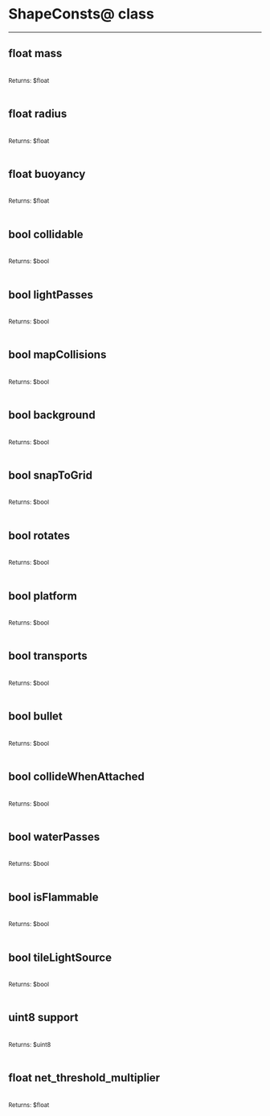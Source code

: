 # ShapeConsts@ class

---

## float mass

<br>
<small>Returns: $float </small>

<br>
<br>

## float radius

<br>
<small>Returns: $float </small>

<br>
<br>

## float buoyancy

<br>
<small>Returns: $float </small>

<br>
<br>

## bool collidable

<br>
<small>Returns: $bool </small>

<br>
<br>

## bool lightPasses

<br>
<small>Returns: $bool </small>

<br>
<br>

## bool mapCollisions

<br>
<small>Returns: $bool </small>

<br>
<br>

## bool background

<br>
<small>Returns: $bool </small>

<br>
<br>

## bool snapToGrid

<br>
<small>Returns: $bool </small>

<br>
<br>

## bool rotates

<br>
<small>Returns: $bool </small>

<br>
<br>

## bool platform

<br>
<small>Returns: $bool </small>

<br>
<br>

## bool transports

<br>
<small>Returns: $bool </small>

<br>
<br>

## bool bullet

<br>
<small>Returns: $bool </small>

<br>
<br>

## bool collideWhenAttached

<br>
<small>Returns: $bool </small>

<br>
<br>

## bool waterPasses

<br>
<small>Returns: $bool </small>

<br>
<br>

## bool isFlammable

<br>
<small>Returns: $bool </small>

<br>
<br>

## bool tileLightSource

<br>
<small>Returns: $bool </small>

<br>
<br>

## uint8 support

<br>
<small>Returns: $uint8 </small>

<br>
<br>

## float net_threshold_multiplier

<br>
<small>Returns: $float </small>

<br>
<br>

